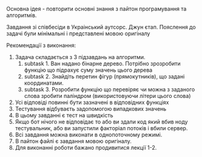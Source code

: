 Основна ідея - повторити основні знання з пайтон програмування та алгоритмів.

Завдання зі співбесіди в Украінський аутсорс. Джун єтап. Пояслення до задачі були мінімальні і представлені мовою оригіналу

Рекомендації з виконання:
1. Задача складається з 3 підзавдань на алгоритми.
   1. subtask 1. Ван надано бінарне дерево. Потрібно зрозробити функцію що підрахує суму значень цього дерева
   2. subtask 2. Знайдіть перетин фігур (прямокутників), що задані координатами.
   3. subtask 3. Розробити функцію що перевіряє чи можна з заданого слова зробити паліндром (використовуючи літери цього слова)
2. Усі відповіді повинні бути зазначені в відповідних функціях
3. Тестування відбуваєть задопомогою випадкових значень
4. В цьому завданні є тест на швидкість
5. Якщо бот нічого не відповідає то або ви здали код який вбив ноду тестувальник, або ви запустили факторіал потоків і вбили сервер.
6. Всі завдання можна виконати в однопоточному режимі.
7. В пайтон файлі є завдання мовою оригіналу.
8. Для виконанні роботи бажано продивитися лекції 1-2.
